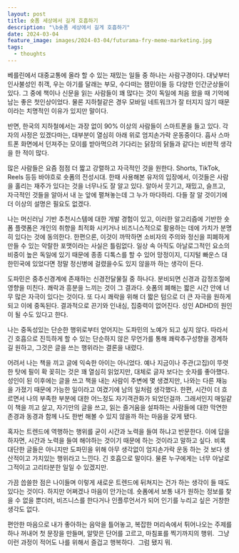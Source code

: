 ```yaml
---
layout: post
title: 숏폼 세상에서 길게 호흡하기
description: "\b숏폼 세상에서 길게 호흡하기"
date: 2024-03-04
feature_image: images/2024-03-04/futurama-fry-meme-marketing.jpg
tags:
  - thoughts
---
```

베를린에서 대중교통에 올라 할 수 있는 재밌는 일들 중 하나는 사람구경이다. 대낮부터 인사불성인 취객, 우는 아기를 달래는 부모, 수다떠는 잼민이들 등 다양한 인간군상들이 있다. <!--more-->그 중에 책이나 신문을 읽는 사람들이 꽤 많다는 것이 독일에 처음 왔을 때 기억에 남는 좋은 첫인상이었다. 물론 지하철같은 경우 모바일 네트워크가 잘 터지지 않기 때문이라는 치명적인 이유가 있지만 말이다.

반면, 한국의 지하철에서는 과장 없이 90% 이상의 사람들이 스마트폰을 들고 있다. 각자의 사정은 있겠다마는, 대부분이 열심히 아래 위로 엄지손가락 운동중이다. 흡사 스마트폰 화면에서 던져주는 모이를 받아먹으려 기다리는 닭장의 닭들과 같다는 비판적 생각을 한 적이 많다.

많은 사람들은 요즘 점점 더 짧고 강렬하고 자극적인 것을 원한다. Shorts, TikTok, Reels 등등 바야흐로 숏폼의 전성시대. 한때 사용해본 유저의 입장에서, 이것들은 사람을 홀리는 재주가 있다는 것을 너무나도 잘 알고 있다. 알아서 웃기고, 재밌고, 슬프고, 자극적인 것들을 알아서 내 눈 앞에 펼쳐놓는데 그 누가 마다하리. 다들 잘 알 것이기에 더 이상의 설명은 필요도 없겠다. 

나는 머신러닝 기반 추천시스템에 대한 개발 경험이 있고, 이러한 알고리즘에 기반한 숏폼 플랫폼은 개인의 취향을 최적화 시키거나 비즈니스적으로 활용하는 데에 가치가 분명히 있다는 것에 동의한다. 한편으론, 이것이 까딱하면 소비자의 주의와 정신을 피폐하게 만들 수 있는 악랄한 포맷이라는 사실은 틀림없다. 일상 속 아직도 아날로그적인 요소의 비중이 높은 독일에 있기 때문에 종종 디톡스를 할 수 있어 망정이지, 디지털 빠운스 대한민국에 있었다면 정말 정신병에 걸렸을수도 있지 않을까 하는 생각이 든다.

도파민은 중추신경계에 존재하는 신경전달물질 중 하나다. 분비되면 신경과 감정조절에 영향을 미친다. 쾌락과 흥분을 느끼는 것이 그 결과다. 숏폼의 폐해는 짧은 시간 안에 너무 많은 자극이 있다는 것이다. 또 다시 쾌락을 위해 더 짧은 텀으로 더 큰 자극을 원하게 되고 이에 중독된다. 결과적으로 끈기와 인내심, 집중력이 없어진다. 성인 ADHD의 원인이 될 수도 있다고 한다.

나는 중독성있는 단순한 행위로부터 얻어지는 도파민의 노예가 되고 싶지 않다. 따라서 긴 호흡으로 진득하게 할 수 있는 단순하지 않은 무언가를 통해 쾌락추구성향을 경계하길 원하고, 그것은 글을 쓰는 행위라는 결론을 내렸다.

어려서 나는 책을 끼고 글에 익숙한 아이는 아니었다. 예나 지금이나 주관(고집)이 뚜렷한 탓에 필이 확 꽂히는 것은 꽤 열심히 읽었지만, 대체로 글자 보다는 숫자를 좋아했다. 성인이 된 이후에는 글을 쓰고 책을 내는 사람이 주변에 몇 생겼지만, 나와는 다른 재능을 가졌기 때문에 가능한 일이라고 여겼기에 남의 일처럼 생각했다. 한편, 시간이 더 흐르면서 나의 부족한 부분에 대한 어느정도 자기객관화가 되었던걸까. 그래서인지 매일같이 책을 끼고 살고, 자기만의 글을 쓰고, 읽는 즐거움을 설파하는 사람들에 대한 막연한 존경과 동경과 함께 나도 한번 해볼 수 있지 않을까 하는 마음을 갖게 됐다.

혹자는 트렌드에 역행하는 행위를 굳이 시간과 노력을 들여 하냐고 반문한다. 이에 답을 하자면, 시간과 노력을 들여 해야하는 것이기 때문에 하는 것이라고 말하고 싶다. 비록 대단한 글들은 아니지만 도파민을 위해 아무 생각없이 엄지손가락 운동 하는 것 보다 생산적이고 가치있는 행위라고 느낀다. 긴 호흡으로 말이다. 물론 누구에게는 너무 아날로그적이고 고리타분한 일일 수 있겠지만.

가끔 씁쓸한 점은 나이들며 이렇게 새로운 트렌드에 뒤쳐지는 건가 하는 생각이 들 때도 있다는 것이다. 하지만 어쩌겠나 마음이 안가는데. 숏폼에서 보통 내가 원하는 정보를 찾을 수 없을 뿐더러, 비즈니스를 한다거나 인플루언서가 되어 인기를 누리고 싶은 거창한 생각도 없다.

  
편안한 마음으로 내가 좋아하는 음악을 틀어놓고, 복잡한 머리속에서 튀어나오는 주제를 하나 꺼내어 첫 문장을 만들며, 알맞은 단어를 고르고, 마침표를 찍기까지의 행위. 
그냥 이런 과정이 적어도 나를 위해서 즐겁고 행복하다. 
그럼 됐지 뭐.